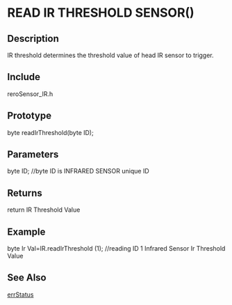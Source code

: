 # READ IR THRESHOLD SENSOR() #

## Description ##
IR threshold determines the threshold value of head IR sensor to trigger.

## Include ##
reroSensor_IR.h

## Prototype ##
byte readIrThreshold(byte ID);

## Parameters ##
byte ID; //byte ID is INFRARED SENSOR unique ID

## Returns ##
return IR Threshold Value

## Example ##
byte Ir
Val=IR.readIrThreshold (1); //reading ID 1 Infrared Sensor Ir Threshold Value

## See Also ##

[errStatus](https://github.com/syamimi96/Cytron-Rero-Infrared-Sensor/blob/wiki/Example/errorStatus
)
